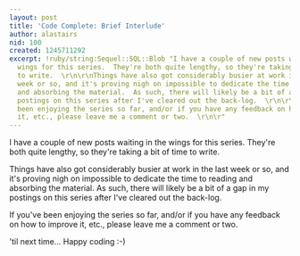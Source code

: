 ```yaml
---
layout: post
title: 'Code Complete: Brief Interlude'
author: alastairs
nid: 100
created: 1245711292
excerpt: !ruby/string:Sequel::SQL::Blob "I have a couple of new posts waiting in the
  wings for this series.  They're both quite lengthy, so they're taking a bit of time
  to write.  \r\n\r\nThings have also got considerably busier at work in the last
  week or so, and it's proving nigh on impossible to dedicate the time to reading
  and absorbing the material.  As such, there will likely be a bit of a gap in my
  postings on this series after I've cleared out the back-log.  \r\n\r\nIf you've
  been enjoying the series so far, and/or if you have any feedback on how to improve
  it, etc., please leave me a comment or two.  \r\n\r"
---
```

I have a couple of new posts waiting in the wings for this series.  They're both quite lengthy, so they're taking a bit of time to write.  

Things have also got considerably busier at work in the last week or so, and it's proving nigh on impossible to dedicate the time to reading and absorbing the material.  As such, there will likely be a bit of a gap in my postings on this series after I've cleared out the back-log.  

If you've been enjoying the series so far, and/or if you have any feedback on how to improve it, etc., please leave me a comment or two.  

'til next time...  Happy coding :-)
